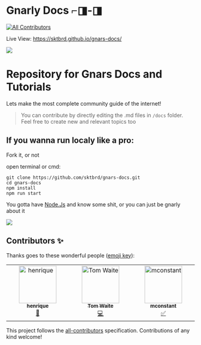 # Gnarly Docs ⌐◨-◨
<!-- ALL-CONTRIBUTORS-BADGE:START - Do not remove or modify this section -->
[![All Contributors](https://img.shields.io/badge/all_contributors-3-orange.svg?style=flat-square)](#contributors-)
<!-- ALL-CONTRIBUTORS-BADGE:END -->

Live View: https://sktbrd.github.io/gnars-docs/ 

![](https://i.ibb.co/zXk6YdR/image.png)

# Repository for Gnars Docs and Tutorials 

Lets make the most complete community guide of the internet!

> You can contribute by directly editing the .md files in `/docs` folder. Feel free to create new and relevant topics too

## If you wanna run localy like a pro: 

Fork it, or not  

open terminal or cmd:

```
git clone https://github.com/sktbrd/gnars-docs.git
cd gnars-docs
npm install
npm run start
```

You gotta have [Node.Js](https://nodejs.org/en/) and know some shit, or you can just be gnarly about it 


![](https://i.ibb.co/G25YWmL/image.png)

## Contributors ✨

Thanks goes to these wonderful people ([emoji key](https://allcontributors.org/docs/en/emoji-key)):

<!-- ALL-CONTRIBUTORS-LIST:START - Do not remove or modify this section -->
<!-- prettier-ignore-start -->
<!-- markdownlint-disable -->
<table>
  <tbody>
    <tr>
      <td align="center" valign="top" width="14.28%"><a href="https://nidnogg.github.io/mood-drone/"><img src="https://avatars.githubusercontent.com/u/17261185?v=4?s=100" width="100px;" alt="henrique"/><br /><sub><b>henrique</b></sub></a><br /><a href="https://github.com/sktbrd/gnars-docs/pulls?q=is%3Apr+reviewed-by%3Anidnogg" title="Reviewed Pull Requests">👀</a></td>
      <td align="center" valign="top" width="14.28%"><a href="https://www.dawnwallet.xyz/"><img src="https://avatars.githubusercontent.com/u/20632187?v=4?s=100" width="100px;" alt="Tom Waite"/><br /><sub><b>Tom Waite</b></sub></a><br /><a href="https://github.com/sktbrd/gnars-docs/commits?author=thomas-waite" title="Code">💻</a></td>
      <td align="center" valign="top" width="14.28%"><a href="https://github.com/mconstant"><img src="https://avatars.githubusercontent.com/u/85532172?v=4?s=100" width="100px;" alt="mconstant"/><br /><sub><b>mconstant</b></sub></a><br /><a href="#tutorial-mconstant" title="Tutorials">✅</a></td>
    </tr>
  </tbody>
</table>

<!-- markdownlint-restore -->
<!-- prettier-ignore-end -->

<!-- ALL-CONTRIBUTORS-LIST:END -->

This project follows the [all-contributors](https://github.com/all-contributors/all-contributors) specification. Contributions of any kind welcome!